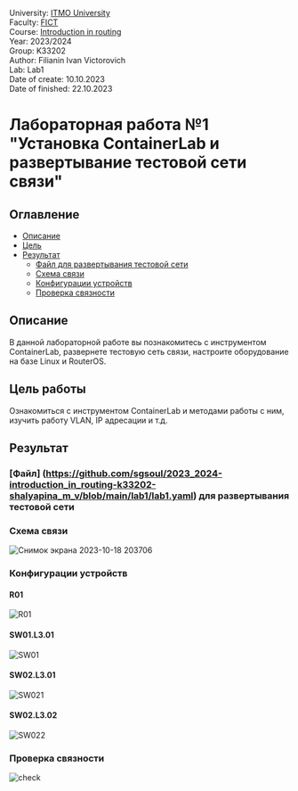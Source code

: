 University: [ITMO University](https://itmo.ru/ru/)  
Faculty: [FICT](https://fict.itmo.ru)  
Course: [Introduction in routing](https://github.com/itmo-ict-faculty/introduction-in-routing)  
Year: 2023/2024  
Group: K33202  
Author: Filianin Ivan Victorovich  
Lab: Lab1  
Date of create: 10.10.2023  
Date of finished: 22.10.2023  

# Лабораторная работа №1 "Установка ContainerLab и развертывание тестовой сети связи"

## Оглавление
 - [Описание](#part_1)
 - [Цель](#part_2)
 - [Результат](#part_3)
     - [Файл для развертывания тестовой сети](#part_3.1)
     - [Схема связи](#part_3.2)
     - [Конфигурации устройств](#part_3.3)
     - [Проверка связности](#part_4)

## <a name="part_1">Описание</a>
В данной лабораторной работе вы познакомитесь с инструментом ContainerLab, развернете тестовую сеть связи, настроите оборудование на базе Linux и RouterOS.

## <a name="part_2">Цель работы</a>
Ознакомиться с инструментом ContainerLab и методами работы с ним, изучить работу VLAN, IP адресации и т.д.

## <a name="part_3">Результат</a>

### <a name="part_3.1">[Файл] (https://github.com/sgsoul/2023_2024-introduction_in_routing-k33202-shalyapina_m_v/blob/main/lab1/lab1.yaml) для развертывания тестовой сети</a>

### <a name="part_3.2">Схема связи</a>

![Снимок экрана 2023-10-18 203706](https://github.com/muriash/2023_2024-introduction_in_routing-k33202-shalyapina_m_v/assets/90574857/a0b499b5-a4aa-4203-ab8c-b5f67ab38eb7)

### <a name="part_3.3">Конфигурации устройств</a>

#### R01
![R01](https://github.com/muriash/2023_2024-introduction_in_routing-k33202-shalyapina_m_v/assets/90574857/2c781a0a-a563-4be0-85a5-37702af7ef99)

#### SW01.L3.01
![SW01](https://github.com/muriash/2023_2024-introduction_in_routing-k33202-shalyapina_m_v/assets/90574857/1a1957f1-1a65-44fc-a567-13c0097adc4e)

#### SW02.L3.01
![SW021](https://github.com/muriash/2023_2024-introduction_in_routing-k33202-shalyapina_m_v/assets/90574857/fc0d5e05-354c-4689-9553-6d074a36781b)

#### SW02.L3.02
![SW022](https://github.com/muriash/2023_2024-introduction_in_routing-k33202-shalyapina_m_v/assets/90574857/c6afbe8e-9200-4301-a2f0-0c45335cf4f9)

### <a name="part_4">Проверка связности</a>
![check](https://github.com/muriash/2023_2024-introduction_in_routing-k33202-shalyapina_m_v/assets/90574857/abf1d406-55e8-4aed-8a50-9b126b180949)





